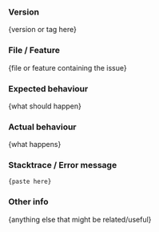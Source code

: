### Version

{version or tag here}

### File / Feature

{file or feature containing the issue}

### Expected behaviour

{what should happen}

### Actual behaviour

{what happens}

### Stacktrace / Error message

```
{paste here}
```

### Other info

{anything else that might be related/useful}